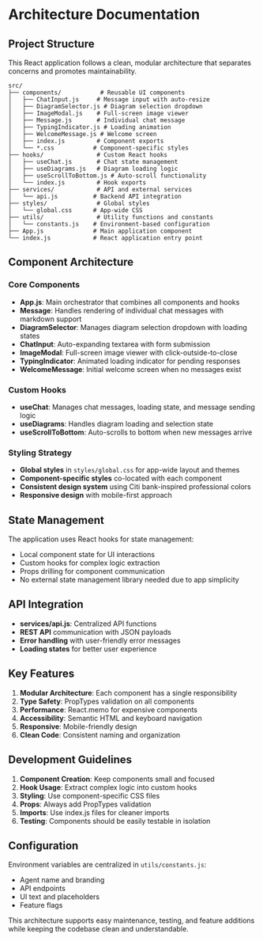 # Architecture Documentation

## Project Structure

This React application follows a clean, modular architecture that separates concerns and promotes maintainability.

```
src/
├── components/           # Reusable UI components
│   ├── ChatInput.js     # Message input with auto-resize
│   ├── DiagramSelector.js # Diagram selection dropdown
│   ├── ImageModal.js    # Full-screen image viewer
│   ├── Message.js       # Individual chat message
│   ├── TypingIndicator.js # Loading animation
│   ├── WelcomeMessage.js # Welcome screen
│   ├── index.js         # Component exports
│   └── *.css           # Component-specific styles
├── hooks/               # Custom React hooks
│   ├── useChat.js       # Chat state management
│   ├── useDiagrams.js   # Diagram loading logic
│   ├── useScrollToBottom.js # Auto-scroll functionality
│   └── index.js         # Hook exports
├── services/            # API and external services
│   └── api.js          # Backend API integration
├── styles/              # Global styles
│   └── global.css      # App-wide CSS
├── utils/               # Utility functions and constants
│   └── constants.js    # Environment-based configuration
├── App.js              # Main application component
└── index.js            # React application entry point
```

## Component Architecture

### Core Components

- **App.js**: Main orchestrator that combines all components and hooks
- **Message**: Handles rendering of individual chat messages with markdown support
- **DiagramSelector**: Manages diagram selection dropdown with loading states
- **ChatInput**: Auto-expanding textarea with form submission
- **ImageModal**: Full-screen image viewer with click-outside-to-close
- **TypingIndicator**: Animated loading indicator for pending responses
- **WelcomeMessage**: Initial welcome screen when no messages exist

### Custom Hooks

- **useChat**: Manages chat messages, loading state, and message sending logic
- **useDiagrams**: Handles diagram loading and selection state
- **useScrollToBottom**: Auto-scrolls to bottom when new messages arrive

### Styling Strategy

- **Global styles** in `styles/global.css` for app-wide layout and themes
- **Component-specific styles** co-located with each component
- **Consistent design system** using Citi bank-inspired professional colors
- **Responsive design** with mobile-first approach

## State Management

The application uses React hooks for state management:

- Local component state for UI interactions
- Custom hooks for complex logic extraction
- Props drilling for component communication
- No external state management library needed due to app simplicity

## API Integration

- **services/api.js**: Centralized API functions
- **REST API** communication with JSON payloads
- **Error handling** with user-friendly error messages
- **Loading states** for better user experience

## Key Features

1. **Modular Architecture**: Each component has a single responsibility
2. **Type Safety**: PropTypes validation on all components
3. **Performance**: React.memo for expensive components
4. **Accessibility**: Semantic HTML and keyboard navigation
5. **Responsive**: Mobile-friendly design
6. **Clean Code**: Consistent naming and organization

## Development Guidelines

1. **Component Creation**: Keep components small and focused
2. **Hook Usage**: Extract complex logic into custom hooks
3. **Styling**: Use component-specific CSS files
4. **Props**: Always add PropTypes validation
5. **Imports**: Use index.js files for cleaner imports
6. **Testing**: Components should be easily testable in isolation

## Configuration

Environment variables are centralized in `utils/constants.js`:
- Agent name and branding
- API endpoints
- UI text and placeholders
- Feature flags

This architecture supports easy maintenance, testing, and feature additions while keeping the codebase clean and understandable.